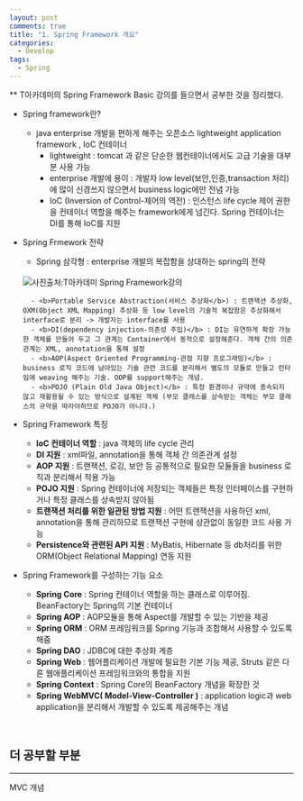 ```yaml
---
layout: post
comments: true
title: "1. Spring Framework 개요"
categories:
  - Develop
tags:
  - Spring
---
```


** T아카데미의 Spring Framework Basic 강의를 들으면서 공부한 것을 정리했다.

- Spring framework란?
    - java enterprise 개발을 편하게 해주는 오픈소스 lightweight application framework , IoC 컨테이너
        - lightweight : tomcat 과 같은 단순한 웹컨테이너에서도 고급 기술을 대부분 사용 가능
        - enterprise 개발에 용이 : 개발자 low level(보안,인증,transaction 처리)에 많이 신경쓰지 않으면서 business logic에만 전념 가능
        - IoC (Inversion of Control-제어의 역전) : 인스턴스 life cycle 제어 권한을 컨테이너 역할을 해주는 framework에게 넘긴다. Spring 컨테이너는 DI를 통해 IoC를 지원

- Spring Frmework 전략
    - Spring 삼각형 : enterprise 개발의 복잡함을 상대하는 spring의 전략
    <br>
    <img src="/assets/images/190207/spring1.JPG" title="사진출처:T아카데미 Spring Framework강의">
    <br>

        - <b>Portable Service Abstraction(서비스 추상화</b>) : 트랜잭션 추상화, OXM(Object XML Mapping) 추상화 등 low level의 기술적 복잡함은 추상화해서 interface로 분리 -> 개발자는 interface를 사용
        - <b>DI(dependency injection-의존성 주입)</b> : DI는 유연하게 확장 가능한 객체를 만들어 두고 그 관계는 Container에서 동적으로 설정해준다. 객체 간의 의존관계는 XML, annotation을 통해 설정
        - <b>AOP(Aspect Oriented Programming-관점 지향 프로그래밍)</b> : business 로직 코드에 남아있는 기술 관련 코드를 분리해서 별도의 모듈로 만들고 런타임에 weaving 해주는 기술. OOP를 support해주는 개념. 
        - <b>POJO (Plain Old Java Object)</b> : 특정 환경이나 규약에 종속되지 않고 재활용될 수 있는 방식으로 설계된 객체 (부모 클래스를 상속받는 객체는 부모 클래스의 규약을 따라야하므로 POJO가 아니다.) 

- Spring Framework 특징
    - <b>IoC 컨테이너 역할</b> : java 객체의 life cycle 관리
    - <b>DI 지원</b> : xml파일, annotation을 통해 객체 간 의존관계 설정
    - <b>AOP 지원</b> : 트랜잭션, 로깅, 보안 등 공통적으로 필요한 모듈들을 business 로직과 분리해서 적용 가능
    - <b>POJO 지원</b> : Spring 컨테이너에 저장되는 객체들은 특정 인터페이스를 구현하거나 특정 클래스를 상속받지 않아됨
    - <b>트랜잭션 처리를 위한 일관된 방법 지원</b> : 어떤 트랜잭션을 사용하던 xml, annotation을 통해 관리하므로 트랜잭션 구현에 상관없이 동일한 코드 사용 가능
    - <b>Persistence와 관련된 API 지원</b> : MyBatis, Hibernate 등 db처리를 위한 ORM(Object Relational Mapping) 연동 지원

- Spring Framework를 구성하는 기능 요소
    - <b>Spring Core</b> : Spring 컨테이너 역할을 하는 클래스로 이루어짐. BeanFactory는 Spring의 기본 컨테이너
    - <b>Spring AOP</b> : AOP모듈을 통해 Aspect를 개발할 수 있는 기반을 제공
    - <b>Spring ORM</b> : ORM 프레임워크를 Spring 기능과 조합해서 사용할 수 있도록 해줌
    - <b>Spring DAO</b> : JDBC에 대한 추상화 계층
    - <b>Spring Web</b> : 웹어플리케이션 개발에 필요한 기본 기능 제공, Struts 같은 다른 웹애플리케이션 프레임워크와의 통합을 지원
    - <b>Spring Context</b> : Spring Core의 BeanFactory 개념을 확장한 것
    - <b>Spring WebMVC( Model-View-Controller )</b> :  application logic과 web application을 분리해서 개발할 수 있도록 제공해주는 개념

<br>

## 더 공부할 부분
---
MVC 개념

<br>